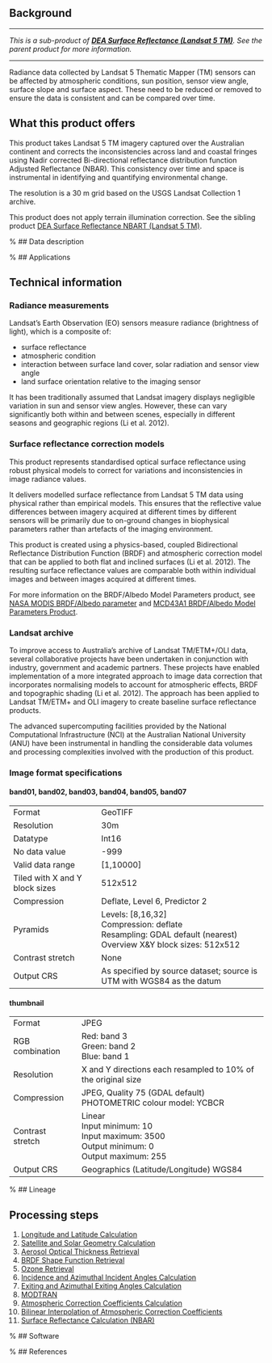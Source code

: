 ## Background

***

*This is a sub-product of [**DEA Surface Reflectance (Landsat 5 TM)**](/data/product/dea-surface-reflectance-landsat-5-tm). See the parent product for more information.*

***

Radiance data collected by Landsat 5 Thematic Mapper (TM) sensors can be affected by atmospheric conditions, sun position, sensor view angle, surface slope and surface aspect. These need to be reduced or removed to ensure the data is consistent and can be compared over time.

## What this product offers

This product takes Landsat 5 TM imagery captured over the Australian continent and corrects the inconsistencies across land and coastal fringes using Nadir corrected Bi-directional reflectance distribution function Adjusted Reflectance (NBAR). This consistency over time and space is instrumental in identifying and quantifying environmental change.

The resolution is a 30 m grid based on the USGS Landsat Collection 1 archive.

This product does not apply terrain illumination correction. See the sibling product [DEA Surface Reflectance NBART (Landsat 5 TM)](/data/product/dea-surface-reflectance-nbart-landsat-5-tm).

% ## Data description

% ## Applications

## Technical information

### Radiance measurements

Landsat’s Earth Observation (EO) sensors measure radiance (brightness of light), which is a composite of:
* surface reflectance
* atmospheric condition
* interaction between surface land cover, solar radiation and sensor view angle
* land surface orientation relative to the imaging sensor

It has been traditionally assumed that Landsat imagery displays negligible variation in sun and sensor view angles. However, these can vary significantly both within and between scenes, especially in different seasons and geographic regions (Li et al. 2012).

### Surface reflectance correction models

This product represents standardised optical surface reflectance using robust physical models to correct for variations and inconsistencies in image radiance values.

It delivers modelled surface reflectance from Landsat 5 TM data using physical rather than empirical models. This ensures that the reflective value differences between imagery acquired at different times by different sensors will be primarily due to on-ground changes in biophysical parameters rather than artefacts of the imaging environment.

This product is created using a physics-based, coupled Bidirectional Reflectance Distribution Function (BRDF) and atmospheric correction model that can be applied to both flat and inclined surfaces (Li et al. 2012). The resulting surface reflectance values are comparable both within individual images and between images acquired at different times.

For more information on the BRDF/Albedo Model Parameters product, see [NASA MODIS BRDF/Albedo parameter](https://modis.gsfc.nasa.gov/data/dataprod/mod43.php) and [MCD43A1 BRDF/Albedo Model Parameters Product](https://www.umb.edu/spectralmass/v006/mcd43a1-brdf-albedo-model-parameters-product/).

### Landsat archive

To improve access to Australia’s archive of Landsat TM/ETM+/OLI data, several collaborative projects have been undertaken in conjunction with industry, government and academic partners. These projects have enabled implementation of a more integrated approach to image data correction that incorporates normalising models to account for atmospheric effects, BRDF and topographic shading (Li et al. 2012). The approach has been applied to Landsat TM/ETM+ and OLI imagery to create baseline surface reflectance products.

The advanced supercomputing facilities provided by the National Computational Infrastructure (NCI) at the Australian National University (ANU) have been instrumental in handling the considerable data volumes and processing complexities involved with the production of this product.

### Image format specifications

#### band01, band02, band03, band04, band05, band07

|                                |                                                                                                                                   |
|--------------------------------|-----------------------------------------------------------------------------------------------------------------------------------|
| Format                         | GeoTIFF                                                                                                                           |
| Resolution                     | 30m                                                                                                                               |
| Datatype                       | Int16                                                                                                                             |
| No data value                  | -999                                                                                                                              |
| Valid data range               | [1,10000]                                                                                                                         |
| Tiled with X and Y block sizes | 512x512                                                                                                                           |
| Compression                    | Deflate, Level 6, Predictor 2                                                                                                     |
| Pyramids                       | Levels: [8,16,32] <br /> Compression: deflate <br /> Resampling: GDAL default (nearest) <br /> Overview X&Y block sizes: 512x512  |
| Contrast stretch               | None                                                                                                                              |
| Output CRS                     | As specified by source dataset; source is UTM with WGS84 as the datum                                                             |

#### thumbnail

|                  |                                                                                                                 |
|------------------|-----------------------------------------------------------------------------------------------------------------|
| Format           | JPEG                                                                                                            |
| RGB combination  | Red: band 3 <br /> Green: band 2 <br /> Blue: band 1                                                            |
| Resolution       | X and Y directions each resampled to 10% of the original size                                                   |
| Compression      | JPEG, Quality 75 (GDAL default) <br /> PHOTOMETRIC colour model: YCBCR                                          |
| Contrast stretch | Linear <br /> Input minimum: 10 <br /> Input maximum: 3500 <br /> Output minimum: 0 <br /> Output maximum: 255  |
| Output CRS       | Geographics (Latitude/Longitude) WGS84                                                                          |

% ## Lineage

## Processing steps
1. [Longitude and Latitude Calculation](/guides/reference/analysis_ready_data_corrections#lon-lat-calculation)
2. [Satellite and Solar Geometry Calculation](/guides/reference/analysis_ready_data_corrections#sat-sol-geom-calculation)
3. [Aerosol Optical Thickness Retrieval](/guides/reference/analysis_ready_data_corrections#aero-opt-thick-retr)
4. [BRDF Shape Function Retrieval](/guides/reference/analysis_ready_data_corrections#brdf-shp-fnc-retr)
5. [Ozone Retrieval](/guides/reference/analysis_ready_data_corrections#o3-retr)
6. [Incidence and Azimuthal Incident Angles Calculation](/guides/reference/analysis_ready_data_corrections#inc-azm-ang-calc)
7. [Exiting and Azimuthal Exiting Angles Calculation](/guides/reference/analysis_ready_data_corrections#ext-azm-ang-calc)
8. [MODTRAN](/guides/reference/analysis_ready_data_corrections#modtran)
9. [Atmospheric Correction Coefficients Calculation](/guides/reference/analysis_ready_data_corrections#atm-corr-coef-calc)
10. [Bilinear Interpolation of Atmospheric Correction Coefficients](/guides/reference/analysis_ready_data_corrections#bil-int-atm-corr-coef)
11. [Surface Reflectance Calculation (NBAR)](/guides/reference/analysis_ready_data_corrections#nbar)

% ## Software

% ## References

